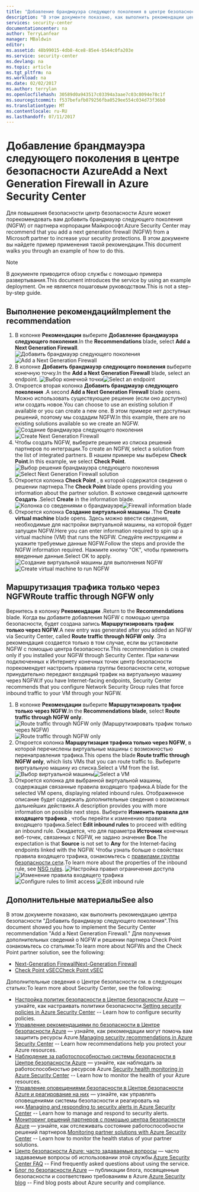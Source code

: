 ```yaml
---
title: "Добавление брандмауэра следующего поколения в центре безопасности Azure | Документация Майкрософт"
description: "В этом документе показано, как выполнить рекомендации центра безопасности **Добавить брандмауэр следующего поколения** и **Route traffic through NGFW only** (Маршрутизировать трафик только через NGFW)."
services: security-center
documentationcenter: na
author: TerryLanfear
manager: MBaldwin
editor: 
ms.assetid: 48b99015-4db8-4ce8-85e4-b544c0fa203e
ms.service: security-center
ms.devlang: na
ms.topic: article
ms.tgt_pltfrm: na
ms.workload: na
ms.date: 02/02/2017
ms.author: terrylan
ms.openlocfilehash: 30589d0a943517c03394a3aae7c03c8094e78c1f
ms.sourcegitcommit: f537befafb079256fba0529ee554c034d73f36b0
ms.translationtype: MT
ms.contentlocale: ru-RU
ms.lasthandoff: 07/11/2017
---
```

# <a name="add-a-next-generation-firewall-in-azure-security-center"></a><span data-ttu-id="28a3a-103">Добавление брандмауэра следующего поколения в центре безопасности Azure</span><span class="sxs-lookup"><span data-stu-id="28a3a-103">Add a Next Generation Firewall in Azure Security Center</span></span>
<span data-ttu-id="28a3a-104">Для повышения безопасности центр безопасности Azure может порекомендовать вам добавить брандмауэр следующего поколения (NGFW) от партнера корпорации Майкрософт.</span><span class="sxs-lookup"><span data-stu-id="28a3a-104">Azure Security Center may recommend that you add a next generation firewall (NGFW) from a Microsoft partner to increase your security protections.</span></span> <span data-ttu-id="28a3a-105">В этом документе вы найдете пример применения такой рекомендации.</span><span class="sxs-lookup"><span data-stu-id="28a3a-105">This document walks you through an example of how to do this.</span></span>

> [!NOTE]
> <span data-ttu-id="28a3a-106">В документе приводится обзор службы с помощью примера развертывания.</span><span class="sxs-lookup"><span data-stu-id="28a3a-106">This document introduces the service by using an example deployment.</span></span>  <span data-ttu-id="28a3a-107">Он не является пошаговым руководством.</span><span class="sxs-lookup"><span data-stu-id="28a3a-107">This is not a step-by-step guide.</span></span>
>
>

## <a name="implement-the-recommendation"></a><span data-ttu-id="28a3a-108">Выполнение рекомендаций</span><span class="sxs-lookup"><span data-stu-id="28a3a-108">Implement the recommendation</span></span>
1. <span data-ttu-id="28a3a-109">В колонке **Рекомендации** выберите **Добавление брандмауэра следующего поколения**.</span><span class="sxs-lookup"><span data-stu-id="28a3a-109">In the **Recommendations** blade, select **Add a Next Generation Firewall**.</span></span>
   <span data-ttu-id="28a3a-110">![Добавить брандмауэр следующего поколения][1]</span><span class="sxs-lookup"><span data-stu-id="28a3a-110">![Add a Next Generation Firewall][1]</span></span>
2. <span data-ttu-id="28a3a-111">В колонке **Добавить брандмауэр следующего поколения** выберите конечную точку.</span><span class="sxs-lookup"><span data-stu-id="28a3a-111">In the **Add a Next Generation Firewall** blade, select an endpoint.</span></span>
   <span data-ttu-id="28a3a-112">![Выбор конечной точки][2]</span><span class="sxs-lookup"><span data-stu-id="28a3a-112">![Select an endpoint][2]</span></span>
3. <span data-ttu-id="28a3a-113">Откроется вторая колонка **Добавить брандмауэр следующего поколения** .</span><span class="sxs-lookup"><span data-stu-id="28a3a-113">A second **Add a Next Generation Firewall** blade opens.</span></span> <span data-ttu-id="28a3a-114">Можно использовать существующее решение (если оно доступно) или создать новое.</span><span class="sxs-lookup"><span data-stu-id="28a3a-114">You can choose to use an existing solution if available or you can create a new one.</span></span> <span data-ttu-id="28a3a-115">В этом примере нет доступных решений, поэтому мы создадим NGFW.</span><span class="sxs-lookup"><span data-stu-id="28a3a-115">In this example, there are no existing solutions available so we create an NGFW.</span></span>
   <span data-ttu-id="28a3a-116">![Создание брандмауэра следующего поколения][3]</span><span class="sxs-lookup"><span data-stu-id="28a3a-116">![Create Next Generation Firewall][3]</span></span>
4. <span data-ttu-id="28a3a-117">Чтобы создать NGFW, выберите решение из списка решений партнеров по интеграции.</span><span class="sxs-lookup"><span data-stu-id="28a3a-117">To create an NGFW, select a solution from the list of integrated partners.</span></span> <span data-ttu-id="28a3a-118">В нашем примере мы выберем **Check Point**.</span><span class="sxs-lookup"><span data-stu-id="28a3a-118">In this example, we select **Check Point**.</span></span>
   <span data-ttu-id="28a3a-119">![Выбор решения брандмауэра следующего поколения][4]</span><span class="sxs-lookup"><span data-stu-id="28a3a-119">![Select Next Generation Firewall solution][4]</span></span>
5. <span data-ttu-id="28a3a-120">Откроется колонка **Check Point** , в которой содержатся сведения о решении партнера.</span><span class="sxs-lookup"><span data-stu-id="28a3a-120">The **Check Point** blade opens providing you information about the partner solution.</span></span> <span data-ttu-id="28a3a-121">В колонке сведений щелкните **Создать** .</span><span class="sxs-lookup"><span data-stu-id="28a3a-121">Select **Create** in the information blade.</span></span>
   <span data-ttu-id="28a3a-122">![Колонка со сведениями о брандмауэре][5]</span><span class="sxs-lookup"><span data-stu-id="28a3a-122">![Firewall information blade][5]</span></span>
6. <span data-ttu-id="28a3a-123">Откроется колонка **Создание виртуальной машины** .</span><span class="sxs-lookup"><span data-stu-id="28a3a-123">The **Create virtual machine** blade opens.</span></span> <span data-ttu-id="28a3a-124">Здесь можно ввести сведения, необходимые для настройки виртуальной машины, на которой будет запущен NGFW.</span><span class="sxs-lookup"><span data-stu-id="28a3a-124">Here you can enter information required to spin up a virtual machine (VM) that runs the NGFW.</span></span> <span data-ttu-id="28a3a-125">Следуйте инструкциям и укажите требуемые данные NGFW.</span><span class="sxs-lookup"><span data-stu-id="28a3a-125">Follow the steps and provide the NGFW information required.</span></span> <span data-ttu-id="28a3a-126">Нажмите кнопку "ОК", чтобы применить введенные данные.</span><span class="sxs-lookup"><span data-stu-id="28a3a-126">Select OK to apply.</span></span>
   <span data-ttu-id="28a3a-127">![Создание виртуальной машины для выполнения NGFW][6]</span><span class="sxs-lookup"><span data-stu-id="28a3a-127">![Create virtual machine to run NGFW][6]</span></span>

## <a name="route-traffic-through-ngfw-only"></a><span data-ttu-id="28a3a-128">Маршрутизация трафика только через NGFW</span><span class="sxs-lookup"><span data-stu-id="28a3a-128">Route traffic through NGFW only</span></span>
<span data-ttu-id="28a3a-129">Вернитесь в колонку **Рекомендации** .</span><span class="sxs-lookup"><span data-stu-id="28a3a-129">Return to the **Recommendations** blade.</span></span> <span data-ttu-id="28a3a-130">Когда вы добавите добавления NGFW с помощью центра безопасности, будет создана запись **Маршрутизировать трафик только через NGFW**.</span><span class="sxs-lookup"><span data-stu-id="28a3a-130">A new entry was generated after you added an NGFW via Security Center, called **Route traffic through NGFW only**.</span></span> <span data-ttu-id="28a3a-131">Эта рекомендация создается только в том случае, если вы установили NGFW с помощью центра безопасности.</span><span class="sxs-lookup"><span data-stu-id="28a3a-131">This recommendation is created only if you installed your NGFW through Security Center.</span></span> <span data-ttu-id="28a3a-132">При наличии подключенных к Интернету конечных точек центр безопасности порекомендует настроить правила группы безопасности сети, которые принудительно передают входящий трафик на виртуальную машину через NGFW.</span><span class="sxs-lookup"><span data-stu-id="28a3a-132">If you have Internet-facing endpoints, Security Center recommends that you configure Network Security Group rules that force inbound traffic to your VM through your NGFW.</span></span>

1. <span data-ttu-id="28a3a-133">В колонке **Рекомендации** выберите **Маршрутизировать трафик только через NGFW**.</span><span class="sxs-lookup"><span data-stu-id="28a3a-133">In the **Recommendations blade**, select **Route traffic through NGFW only**.</span></span>
   <span data-ttu-id="28a3a-134">![Route traffic through NGFW only (Маршрутизировать трафик только через NGFW)][7]</span><span class="sxs-lookup"><span data-stu-id="28a3a-134">![Route traffic through NGFW only][7]</span></span>
2. <span data-ttu-id="28a3a-135">Откроется колонка **Маршрутизация трафика только через NGFW**, в которой перечислены виртуальные машины с возможностью перенаправления трафика.</span><span class="sxs-lookup"><span data-stu-id="28a3a-135">This opens the blade **Route traffic through NGFW only**, which lists VMs that you can route traffic to.</span></span> <span data-ttu-id="28a3a-136">Выберите виртуальную машину из списка.</span><span class="sxs-lookup"><span data-stu-id="28a3a-136">Select a VM from the list.</span></span>
   <span data-ttu-id="28a3a-137">![Выбор виртуальной машины][8]</span><span class="sxs-lookup"><span data-stu-id="28a3a-137">![Select a VM][8]</span></span>
3. <span data-ttu-id="28a3a-138">Откроется колонка для выбранной виртуальной машины, содержащая связанные правила входящего трафика.</span><span class="sxs-lookup"><span data-stu-id="28a3a-138">A blade for the selected VM opens, displaying related inbound rules.</span></span> <span data-ttu-id="28a3a-139">Отображенное описание будет содержать дополнительные сведения о возможных дальнейших действиях.</span><span class="sxs-lookup"><span data-stu-id="28a3a-139">A description provides you with more information on possible next steps.</span></span> <span data-ttu-id="28a3a-140">Выберите **Изменить правила для входящего трафика** , чтобы перейти к изменению правила входящего трафика.</span><span class="sxs-lookup"><span data-stu-id="28a3a-140">Select **Edit inbound rules** to proceed with editing an inbound rule.</span></span> <span data-ttu-id="28a3a-141">Ожидается, что для параметра **Источник** конечных веб-точек, связанных с NGFW, не задано значение **Все**.</span><span class="sxs-lookup"><span data-stu-id="28a3a-141">The expectation is that **Source** is not set to **Any** for the Internet-facing endpoints linked with the NGFW.</span></span> <span data-ttu-id="28a3a-142">Чтобы узнать больше о свойствах правила входящего трафика, ознакомьтесь с [правилами группы безопасности сети](../virtual-network/virtual-networks-nsg.md#nsg-rules).</span><span class="sxs-lookup"><span data-stu-id="28a3a-142">To learn more about the properties of the inbound rule, see [NSG rules](../virtual-network/virtual-networks-nsg.md#nsg-rules).</span></span>
   <span data-ttu-id="28a3a-143">![Настройка правил ограничения доступа][9]
   ![Изменение правила входящего трафика][10]</span><span class="sxs-lookup"><span data-stu-id="28a3a-143">![Configure rules to limit access][9]
![Edit inbound rule][10]</span></span>

## <a name="see-also"></a><span data-ttu-id="28a3a-144">Дополнительные материалы</span><span class="sxs-lookup"><span data-stu-id="28a3a-144">See also</span></span>
<span data-ttu-id="28a3a-145">В этом документе показано, как выполнить рекомендацию центра безопасности "Добавить брандмауэр следующего поколения".</span><span class="sxs-lookup"><span data-stu-id="28a3a-145">This document showed you how to implement the Security Center recommendation "Add a Next Generation Firewall."</span></span> <span data-ttu-id="28a3a-146">Для получения дополнительных сведений о NGFW и решении партнера Check Point ознакомьтесь со статьями:</span><span class="sxs-lookup"><span data-stu-id="28a3a-146">To learn more about NGFWs and the Check Point partner solution, see the following:</span></span>

* [<span data-ttu-id="28a3a-147">Next-Generation Firewall</span><span class="sxs-lookup"><span data-stu-id="28a3a-147">Next-Generation Firewall</span></span>](https://en.wikipedia.org/wiki/Next-Generation_Firewall)
* [<span data-ttu-id="28a3a-148">Check Point vSEC</span><span class="sxs-lookup"><span data-stu-id="28a3a-148">Check Point vSEC</span></span>](https://azure.microsoft.com/marketplace/partners/checkpoint/check-point-r77-10/)

<span data-ttu-id="28a3a-149">Дополнительные сведения о Центре безопасности см. в следующих статьях:</span><span class="sxs-lookup"><span data-stu-id="28a3a-149">To learn more about Security Center, see the following:</span></span>

* <span data-ttu-id="28a3a-150">[Настройка политик безопасности в Центре безопасности Azure](security-center-policies.md) — узнайте, как настраивать политики безопасности.</span><span class="sxs-lookup"><span data-stu-id="28a3a-150">[Setting security policies in Azure Security Center](security-center-policies.md) -- Learn how to configure security policies.</span></span>
* <span data-ttu-id="28a3a-151">[Управление рекомендациями по безопасности в Центре безопасности Azure](security-center-recommendations.md) — узнайте, как рекомендации могут помочь вам защитить ресурсы Azure.</span><span class="sxs-lookup"><span data-stu-id="28a3a-151">[Managing security recommendations in Azure Security Center](security-center-recommendations.md) -- Learn how recommendations help you protect your Azure resources.</span></span>
* <span data-ttu-id="28a3a-152">[Наблюдение за работоспособностью системы безопасности в Центре безопасности Azure](security-center-monitoring.md) — узнайте, как наблюдать за работоспособностью ресурсов Azure.</span><span class="sxs-lookup"><span data-stu-id="28a3a-152">[Security health monitoring in Azure Security Center](security-center-monitoring.md) -- Learn how to monitor the health of your Azure resources.</span></span>
* <span data-ttu-id="28a3a-153">[Управление оповещениями безопасности в Центре безопасности Azure и реагирование на них](security-center-managing-and-responding-alerts.md) — узнайте, как управлять оповещениями системы безопасности и реагировать на них.</span><span class="sxs-lookup"><span data-stu-id="28a3a-153">[Managing and responding to security alerts in Azure Security Center](security-center-managing-and-responding-alerts.md) -- Learn how to manage and respond to security alerts.</span></span>
* <span data-ttu-id="28a3a-154">[Мониторинг решений партнеров с помощью центра безопасности Azure](security-center-partner-solutions.md) — узнайте, как отслеживать состояние работоспособности решений партнеров.</span><span class="sxs-lookup"><span data-stu-id="28a3a-154">[Monitoring partner solutions with Azure Security Center](security-center-partner-solutions.md) -- Learn how to monitor the health status of your partner solutions.</span></span>
* <span data-ttu-id="28a3a-155">[Центр безопасности Azure: часто задаваемые вопросы](security-center-faq.md) — часто задаваемые вопросы об использовании этой службы.</span><span class="sxs-lookup"><span data-stu-id="28a3a-155">[Azure Security Center FAQ](security-center-faq.md) -- Find frequently asked questions about using the service.</span></span>
* <span data-ttu-id="28a3a-156">[Блог по безопасности Azure](http://blogs.msdn.com/b/azuresecurity/) — публикации блога, посвященные безопасности и соответствию требованиям в Azure.</span><span class="sxs-lookup"><span data-stu-id="28a3a-156">[Azure Security blog](http://blogs.msdn.com/b/azuresecurity/) -- Find blog posts about Azure security and compliance.</span></span>

<!--Image references-->
[1]: ./media/security-center-add-next-gen-firewall/add-next-gen-firewall.png
[2]: ./media/security-center-add-next-gen-firewall/select-an-endpoint.png
[3]: ./media/security-center-add-next-gen-firewall/create-new-next-gen-firewall.png
[4]: ./media/security-center-add-next-gen-firewall/select-next-gen-firewall.png
[5]: ./media/security-center-add-next-gen-firewall/firewall-solution-info-blade.png
[6]: ./media/security-center-add-next-gen-firewall/create-virtual-machine.png
[7]: ./media/security-center-add-next-gen-firewall/route-traffic-through-ngfw.png
[8]: ./media/security-center-add-next-gen-firewall/select-vm.png
[9]: ./media/security-center-add-next-gen-firewall/configure-rules-to-limit-access.png
[10]: ./media/security-center-add-next-gen-firewall/edit-inbound-rule.png
